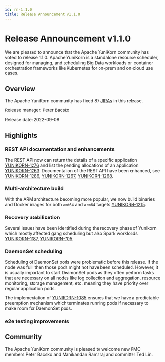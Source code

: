 ```yaml
---
id: rn-1.1.0
title: Release Announcement v1.1.0
---
```


<!--
Licensed to the Apache Software Foundation (ASF) under one
or more contributor license agreements.  See the NOTICE file
distributed with this work for additional information
regarding copyright ownership.  The ASF licenses this file
to you under the Apache License, Version 2.0 (the
"License"); you may not use this file except in compliance
with the License.  You may obtain a copy of the License at

  http://www.apache.org/licenses/LICENSE-2.0

Unless required by applicable law or agreed to in writing,
software distributed under the License is distributed on an
"AS IS" BASIS, WITHOUT WARRANTIES OR CONDITIONS OF ANY
KIND, either express or implied.  See the License for the
specific language governing permissions and limitations
under the License.
-->

# Release Announcement v1.1.0
We are pleased to announce that the Apache YuniKorn community has voted to release 1.1.0. Apache YuniKorn is a standalone resource scheduler, designed for managing, and scheduling Big Data workloads on container orchestration frameworks like Kubernetes for on-prem and on-cloud use cases.

## Overview
The Apache YuniKorn community has fixed 87 [JIRAs](https://issues.apache.org/jira/issues/?filter=12352202) in this release. 

Release manager: Peter Bacsko

Release date: 2022-09-08

## Highlights

### REST API documentation and enhancements
The REST API now can return the details of a specific application [YUNIKORN-1276](https://issues.apache.org/jira/browse/YUNIKORN-1276) and list the pending allocations
of an application [YUNIKORN-1263](https://issues.apache.org/jira/browse/YUNIKORN-1263).
Documentation of the REST API have been enhanced, see [YUNIKORN-1286](https://issues.apache.org/jira/browse/YUNIKORN-1286),
[YUNIKORN-1267](https://issues.apache.org/jira/browse/YUNIKORN-1267), [YUNIKORN-1268](https://issues.apache.org/jira/browse/YUNIKORN-1268).

### Multi-architecture build
With the ARM architecture becoming more popular, we now build binaries and Docker images for both `amd64` and `arm64` targets [YUNIKORN-1215](https://issues.apache.org/jira/browse/YUNIKORN-1215).


### Recovery stabilization
Several issues have been identified during the recovery phase of Yunikorn which mostly affected gang scheduling but also Spark workloads [YUNIKORN-1187](https://issues.apache.org/jira/browse/YUNIKORN-1187), [YUNIKORN-705](https://issues.apache.org/jira/browse/YUNIKORN-705).

### DaemonSet scheduling
Scheduling of DaemonSet pods were problematic before this release. If the node was full, then those pods might not have been scheduled. However, it is usually important to start DeamonSet pods as they often perform tasks that are necessary on all nodes like log collection and aggregation, resource monitoring, storage management, etc. meaning they have priority over regular application pods.

The implementation of [YUNIKORN-1085](https://issues.apache.org/jira/browse/YUNIKORN-1085) ensures that we have a predictable preemption mechanism which terminates running pods if necessary to make room for DaemonSet pods.

### e2e testing improvements

## Community
The Apache YuniKorn community is pleased to welcome new PMC members Peter Bacsko and Manikandan Ramaraj and committer Ted Lin.

